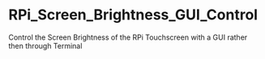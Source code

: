 # RPi_Screen_Brightness_GUI_Control
Control the Screen Brightness of the RPi Touchscreen with a GUI rather then through Terminal

